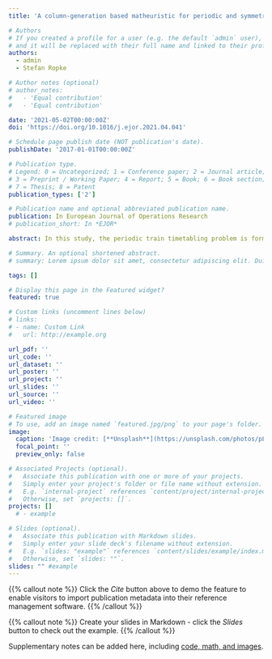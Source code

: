 ```yaml
---
title: 'A column-generation based matheuristic for periodic and symmetric train timetabling with integrated passenger routing'

# Authors
# If you created a profile for a user (e.g. the default `admin` user), write the username (folder name) here
# and it will be replaced with their full name and linked to their profile.
authors:
  - admin
  - Stefan Ropke

# Author notes (optional)
# author_notes:
#   - 'Equal contribution'
#   - 'Equal contribution'

date: '2021-05-02T00:00:00Z'
doi: 'https://doi.org/10.1016/j.ejor.2021.04.041'

# Schedule page publish date (NOT publication's date).
publishDate: '2017-01-01T00:00:00Z'

# Publication type.
# Legend: 0 = Uncategorized; 1 = Conference paper; 2 = Journal article;
# 3 = Preprint / Working Paper; 4 = Report; 5 = Book; 6 = Book section;
# 7 = Thesis; 8 = Patent
publication_types: ['2']

# Publication name and optional abbreviated publication name.
publication: In European Journal of Operations Research
# publication_short: In *EJOR*

abstract: In this study, the periodic train timetabling problem is formulated using a time-space graph formulation that exploits the properties of a symmetric timetable. Three solution methods are proposed and compared where solutions are built by what we define as a dive-and-cut-and-price procedure. An LP relaxed version of the problem with a subset of constraints is solved using column generation where each column corresponds to the train paths of a line. Violated constraints are added by separation and a heuristic process is applied to help to find integer solutions. The passenger travel time is computed based on a solution timetable and Benders’ optimality cuts are generated allowing the method to integrate the routing of the passengers. We propose two large neighborhood search methods where the solution is iteratively destroyed and repaired into a new one and one random iterative method. The problem is tested on the morning rush hour period of the Regional and InterCity train network of Zealand, Denmark. The solution approaches show robust performance in a variety of scenarios, being able to find good quality solutions in terms of travel time and path length relatively fast. The inclusion of the proposed Benders’ cuts provide stronger relaxations to the problem. In addition, the graph formulation covers different real-life constraints and has the potential to easily be extended to accommodate more constraints.

# Summary. An optional shortened abstract.
# summary: Lorem ipsum dolor sit amet, consectetur adipiscing elit. Duis posuere tellus ac convallis placerat. Proin tincidunt magna sed ex sollicitudin condimentum.

tags: []

# Display this page in the Featured widget?
featured: true

# Custom links (uncomment lines below)
# links:
# - name: Custom Link
#   url: http://example.org

url_pdf: ''
url_code: ''
url_dataset: ''
url_poster: ''
url_project: ''
url_slides: ''
url_source: ''
url_video: ''

# Featured image
# To use, add an image named `featured.jpg/png` to your page's folder.
image:
  caption: 'Image credit: [**Unsplash**](https://unsplash.com/photos/pLCdAaMFLTE)'
  focal_point: ''
  preview_only: false

# Associated Projects (optional).
#   Associate this publication with one or more of your projects.
#   Simply enter your project's folder or file name without extension.
#   E.g. `internal-project` references `content/project/internal-project/index.md`.
#   Otherwise, set `projects: []`.
projects: []
  # - example

# Slides (optional).
#   Associate this publication with Markdown slides.
#   Simply enter your slide deck's filename without extension.
#   E.g. `slides: "example"` references `content/slides/example/index.md`.
#   Otherwise, set `slides: ""`.
slides: "" #example
---
```


{{% callout note %}}
Click the _Cite_ button above to demo the feature to enable visitors to import publication metadata into their reference management software.
{{% /callout %}}

{{% callout note %}}
Create your slides in Markdown - click the _Slides_ button to check out the example.
{{% /callout %}}

Supplementary notes can be added here, including [code, math, and images](https://wowchemy.com/docs/writing-markdown-latex/).
